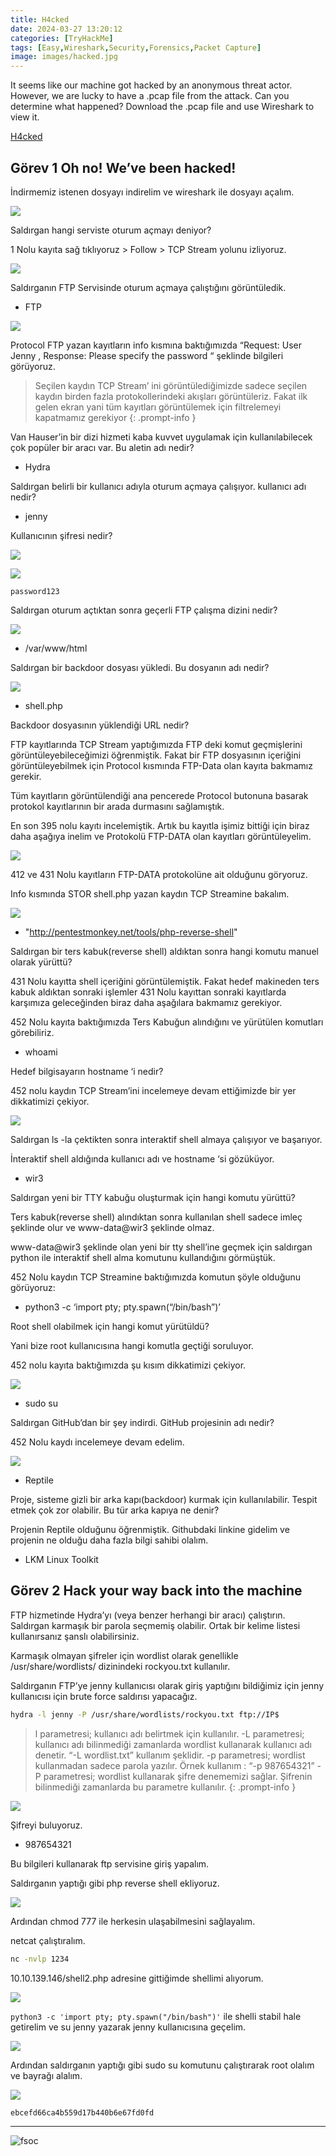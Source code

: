 ```yaml
---
title: H4cked
date: 2024-03-27 13:20:12  
categories: [TryHackMe]
tags: [Easy,Wireshark,Security,Forensics,Packet Capture]
image: images/hacked.jpg
---
```


It seems like our machine got hacked by an anonymous threat actor. However, we are lucky to have a .pcap file from the attack. Can you determine what happened? Download the .pcap file and use Wireshark to view it.



<a href="https://tryhackme.com/room/h4cked">H4cked</a>



## Görev 1 Oh no! We’ve been hacked!

İndirmemiz istenen dosyayı indirelim ve wireshark ile dosyayı açalım.

![](https://github.com/umutsaglam/CTF-Writeups/blob/main/TryHackMe/H4cked/images/a1.png?raw=true)

Saldırgan hangi serviste oturum açmayı deniyor?

1 Nolu kayıta sağ tıklıyoruz > Follow > TCP Stream yolunu izliyoruz.


![](https://github.com/umutsaglam/CTF-Writeups/blob/main/TryHackMe/H4cked/images/a2.png?raw=true)

Saldırganın FTP Servisinde oturum açmaya çalıştığını görüntüledik.

- FTP


![](https://github.com/umutsaglam/CTF-Writeups/blob/main/TryHackMe/H4cked/images/a3.png?raw=true)

Protocol FTP yazan kayıtların info kısmına baktığımızda “Request: User Jenny , Response: Please specify the password “ şeklinde bilgileri görüyoruz.


>Seçilen kaydın TCP Stream’ ini görüntülediğimizde sadece seçilen kaydın birden fazla protokollerindeki akışları görüntüleriz. Fakat ilk gelen ekran yani tüm kayıtları görüntülemek için filtrelemeyi kapatmamız gerekiyor
{: .prompt-info }

Van Hauser’in bir dizi hizmeti kaba kuvvet uygulamak için kullanılabilecek çok popüler bir aracı var. Bu aletin adı nedir?

- Hydra

Saldırgan belirli bir kullanıcı adıyla oturum açmaya çalışıyor. kullanıcı adı nedir?

- jenny

Kullanıcının şifresi nedir?

![](https://github.com/umutsaglam/CTF-Writeups/blob/main/TryHackMe/H4cked/images/a4.png?raw=true)

![](https://github.com/umutsaglam/CTF-Writeups/blob/main/TryHackMe/H4cked/images/a5.png?raw=true)

`password123`

Saldırgan oturum açtıktan sonra geçerli FTP çalışma dizini nedir?

![](https://github.com/umutsaglam/CTF-Writeups/blob/main/TryHackMe/H4cked/images/a6.png?raw=true)

- /var/www/html

Saldırgan bir backdoor dosyası yükledi. Bu dosyanın adı nedir?
 
![](https://github.com/umutsaglam/CTF-Writeups/blob/main/TryHackMe/H4cked/images/a7.png?raw=true)

- shell.php

 Backdoor dosyasının yüklendiği URL nedir?

FTP kayıtlarında TCP Stream yaptığımızda FTP deki komut geçmişlerini görüntüleyebileceğimizi öğrenmiştik. Fakat bir FTP dosyasının içeriğini görüntüleyebilmek için Protocol kısmında FTP-Data olan kayıta bakmamız gerekir.

Tüm kayıtların görüntülendiği ana pencerede Protocol butonuna basarak protokol kayıtlarının bir arada durmasını sağlamıştık.

En son 395 nolu kayıtı incelemiştik. Artık bu kayıtla işimiz bittiği için biraz daha aşağıya inelim ve Protokolü FTP-DATA olan kayıtları görüntüleyelim.

![](https://github.com/umutsaglam/CTF-Writeups/blob/main/TryHackMe/H4cked/images/a8.png?raw=true)


412 ve 431 Nolu kayıtların FTP-DATA protokolüne ait olduğunu göryoruz.

Info kısmında STOR shell.php yazan kaydın TCP Streamine bakalım.

![](https://github.com/umutsaglam/CTF-Writeups/blob/main/TryHackMe/H4cked/images/a9.png?raw=true)

- "http://pentestmonkey.net/tools/php-reverse-shell"

Saldırgan bir ters kabuk(reverse shell) aldıktan sonra hangi komutu manuel olarak yürüttü?

431 Nolu kayıtta shell içeriğini görüntülemiştik. Fakat hedef makineden ters kabuk aldıktan sonraki işlemler 431 Nolu kayıttan sonraki kayıtlarda karşımıza geleceğinden biraz daha aşağılara bakmamız gerekiyor.

452 Nolu kayıta baktığımızda Ters Kabuğun alındığını ve yürütülen komutları görebiliriz.

- whoami

Hedef bilgisayarın hostname ‘i nedir?

452 nolu kaydın TCP Stream’ini incelemeye devam ettiğimizde bir yer dikkatimizi çekiyor.

![](https://github.com/umutsaglam/CTF-Writeups/blob/main/TryHackMe/H4cked/images/a10.png?raw=true)

Saldırgan ls -la çektikten sonra interaktif shell almaya çalışıyor ve başarıyor.

İnteraktif shell aldığında kullanıcı adı ve hostname ‘si gözüküyor.

- wir3

Saldırgan yeni bir TTY kabuğu oluşturmak için hangi komutu yürüttü?

Ters kabuk(reverse shell) alındıktan sonra kullanılan shell sadece imleç şeklinde olur ve www-data@wir3 şeklinde olmaz.

www-data@wir3 şeklinde olan yeni bir tty shell’ine geçmek için saldırgan python ile interaktif shell alma komutunu kullandığını görmüştük.

452 Nolu kaydın TCP Streamine baktığımızda komutun şöyle olduğunu görüyoruz:

- python3 -c ‘import pty; pty.spawn(“/bin/bash”)’

Root shell olabilmek için hangi komut yürütüldü?

Yani bize root kullanıcısına hangi komutla geçtiği soruluyor.

452 nolu kayıta baktığımızda şu kısım dikkatimizi çekiyor.

![](https://github.com/umutsaglam/CTF-Writeups/blob/main/TryHackMe/H4cked/images/a11.png?raw=true)

- sudo su

Saldırgan GitHub’dan bir şey indirdi. GitHub projesinin adı nedir?

452 Nolu kaydı incelemeye devam edelim.

![](https://github.com/umutsaglam/CTF-Writeups/blob/main/TryHackMe/H4cked/images/a12.png?raw=true)

- Reptile

Proje, sisteme gizli bir arka kapı(backdoor) kurmak için kullanılabilir. Tespit etmek çok zor olabilir. Bu tür arka kapıya ne denir?

Projenin Reptile olduğunu öğrenmiştik. Githubdaki linkine gidelim ve projenin ne olduğu daha fazla bilgi sahibi olalım.

- LKM Linux Toolkit

## Görev 2 Hack your way back into the machine

 FTP hizmetinde Hydra’yı (veya benzer herhangi bir aracı) çalıştırın. Saldırgan karmaşık bir parola seçmemiş olabilir. Ortak bir kelime listesi kullanırsanız şanslı olabilirsiniz.

Karmaşık olmayan şifreler için wordlist olarak genellikle /usr/share/wordlists/ dizinindeki rockyou.txt kullanılır.

Saldırganın FTP’ye jenny kullanıcısı olarak giriş yaptığını bildiğimiz için jenny kullanıcısı için brute force saldırısı yapacağız.

```bash
hydra -l jenny -P /usr/share/wordlists/rockyou.txt ftp://IP$ 
```


>l parametresi; kullanıcı adı belirtmek için kullanılır.
-L parametresi; kullanıcı adı bilinmediği zamanlarda wordlist kullanarak kullanıcı adı denetir. “-L wordlist.txt” kullanım şeklidir.
-p parametresi; wordlist kullanmadan sadece parola yazılır. Örnek kullanım : “-p 987654321”
-P parametresi; wordlist kullanarak şifre denememizi sağlar. Şifrenin bilinmediği zamanlarda bu parametre kullanılır.
{: .prompt-info }

![](https://github.com/umutsaglam/CTF-Writeups/blob/main/TryHackMe/H4cked/images/a13.png?raw=true)

Şifreyi buluyoruz.

- 987654321

Bu bilgileri kullanarak ftp servisine giriş yapalım.

Saldırganın yaptığı gibi php reverse shell ekliyoruz.

![](https://github.com/umutsaglam/CTF-Writeups/blob/main/TryHackMe/H4cked/images/a14.png?raw=true)

Ardından chmod 777 ile herkesin ulaşabilmesini sağlayalım.

netcat çalıştıralım. 

```bash
nc -nvlp 1234
```

10.10.139.146/shell2.php adresine gittiğimde shellimi alıyorum.

![](https://github.com/umutsaglam/CTF-Writeups/blob/main/TryHackMe/H4cked/images/a15.png?raw=true)

`python3 -c 'import pty; pty.spawn("/bin/bash")'` ile shelli stabil hale getirelim ve su jenny yazarak jenny kullanıcısına geçelim.

![](https://github.com/umutsaglam/CTF-Writeups/blob/main/TryHackMe/H4cked/images/a16.png?raw=true)

Ardından saldırganın yaptığı gibi sudo su komutunu çalıştırarak root olalım ve bayrağı alalım.

![](https://github.com/umutsaglam/CTF-Writeups/blob/main/TryHackMe/H4cked/images/a17.png?raw=true)

`ebcefd66ca4b559d17b440b6e67fd0fd`

* * * 

![fsoc](/images/fsoc.gif)

